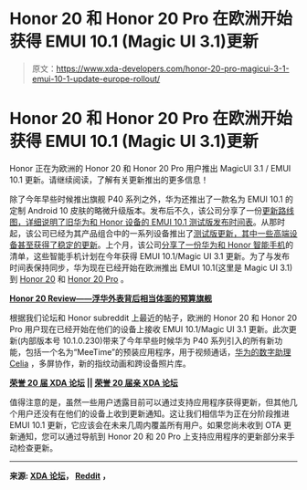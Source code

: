 # Honor 20 和 Honor 20 Pro 在欧洲开始获得 EMUI 10.1 (Magic UI 3.1)更新

> 原文：<https://www.xda-developers.com/honor-20-pro-magicui-3-1-emui-10-1-update-europe-rollout/>

# Honor 20 和 Honor 20 Pro 在欧洲开始获得 EMUI 10.1 (Magic UI 3.1)更新

Honor 正在为欧洲的 Honor 20 和 Honor 20 Pro 用户推出 MagicUI 3.1 / EMUI 10.1 更新。请继续阅读，了解有关更新推出的更多信息！

除了今年早些时候推出旗舰 P40 系列之外，华为还推出了一款名为 EMUI 10.1 的定制 Android 10 皮肤的略微升级版本。发布后不久，该公司分享了一份[更新路线图，详细说明了旧华为和 Honor 设备的 EMUI 10.1 测试版发布时间表](https://www.xda-developers.com/emui-10-1-roadmap-beta-timeline-huawei-honor-smartphones/)。从那时起，该公司已经为其产品组合中的一系列设备推出了[测试版更新，其中](https://www.xda-developers.com/huawei-p30-mate-30-nova-5t-emui-10-1-global-beta-starts-rolling-out/)[一些高端设备甚至获得了稳定的更新](https://www.xda-developers.com/huawei-p30-pro-stable-emui-10-1-update-global/)。上个月，该公司[分享了一份华为和 Honor 智能手机](https://www.xda-developers.com/huawei-honor-devices-getting-the-emui-10-1-magic-ui-3-1-global-update/)的清单，这些智能手机计划在今年获得 EMUI 10.1/Magic UI 3.1 更新。为了与发布时间表保持同步，华为现在已经开始在欧洲推出 EMUI 10.1(这里是 Magic UI 3.1)到 [Honor 20](https://www.xda-developers.com/honor-20-review/) 和 [Honor 20 Pro](https://www.xda-developers.com/honor-20-pro-review/) 。

**[Honor 20 Review——浮华外表背后相当体面的预算旗舰](https://www.xda-developers.com/honor-20-review/)**

根据我们论坛和 Honor subreddit 上最近的帖子，欧洲的 Honor 20 和 Honor 20 Pro 用户现在已经开始在他们的设备上接收 EMUI 10.1/Magic UI 3.1 更新。此次更新(内部版本号 10.1.0.230)带来了今年早些时候华为 P40 系列引入的所有新功能，包括一个名为“MeeTime”的预装应用程序，用于视频通话，[华为的数字助理 Celia](https://www.xda-developers.com/huawei-celia-digital-voice-assistant-now-available-emui-10-1-p40-series/) ，多屏协作，新的指纹动画和跨设备照片库。

**[荣誉 20 届 XDA 论坛](https://forum.xda-developers.com/honor-20) || [荣誉 20 届亲 XDA 论坛](https://forum.xda-developers.com/honor-20-pro)**

值得注意的是，虽然一些用户透露目前可以通过支持应用程序获得更新，但其他几个用户还没有在他们的设备上收到更新通知。这让我们相信华为正在分阶段推进 EMUI 10.1 更新，它应该会在未来几周内覆盖所有用户。如果您尚未收到 OTA 更新通知，您可以通过导航到 Honor 20 和 20 Pro 上支持应用程序的更新部分来手动检查更新。

* * *

**来源: [XDA 论坛](https://forum.xda-developers.com/honor-20/how-to/emui-10-1-available-yal-l21c431-support-t4131057)， [Reddit](https://www.reddit.com/r/Honor/comments/ho9srq/emui101_1010230_for_honor_20_pro_c431_is_online/) ，**